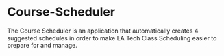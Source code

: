 # Course-Scheduler
The Course Scheduler is an application that automatically creates 4 suggested schedules in order to make LA Tech Class Scheduling easier to prepare for and manage. 
